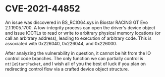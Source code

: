 # CVE-2021-44852
 An issue was discovered in BS_RCIO64.sys in Biostar RACING GT Evo 2.1.1905.1700. A low-integrity process can open the driver's device object and issue IOCTLs to read or write to arbitrary physical memory locations (or call an arbitrary address), leading to execution of arbitrary code. This is associated with 0x226040, 0x226044, and 0x226000.

 After analyzing the vulnerability in question, it cannot be hit from the IO control code branches. The only function we can partially control is `nt!IoStartPacket`, and I wish all of you the best of luck if you plan on redirecting control flow via a crafted device object structure.
